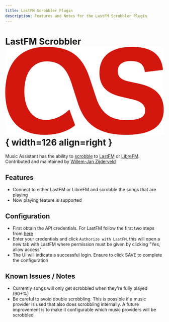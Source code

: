 ```yaml
---
title: LastFM Scrobbler Plugin
description: Features and Notes for the LastFM Scrobbler Plugin
---
```


# LastFM Scrobbler ![Preview image](../assets/icons/audioscrobbler-icon.svg){ width=126 align=right }

Music Assistant has the ability to [scrobble](https://www.collinsdictionary.com/dictionary/english/scrobble) to [LastFM](https://www.last.fm/) or [LibreFM](https://libre.fm/). Contributed and maintained by [Willem-Jan Zijderveld](https://github.com/wjzijderveld)

## Features

- Connect to either LastFM or LibreFM and scrobble the songs that are playing
- Now playing feature is supported

## Configuration

- First obtain the API credentials. For LastFM follow the first two steps from [here](https://www.last.fm/api/authentication)
- Enter your credentials and click `Authorize with LastFM`, this will open a new tab with LastFM where permission must be given by clicking "Yes, allow access"
- The UI will indicate a successful login. Ensure to click SAVE to complete the configuration

## Known Issues / Notes

- Currently songs will only get scrobbled when they're fully played (90+%)
- Be careful to avoid double scrobbling. This is possible if a music provider is used that also does scrobbling internally. A future improvement is to make it configurable which music providers will be scrobbled
